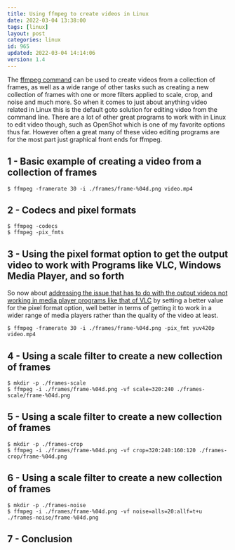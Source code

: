 ```yaml
---
title: Using ffmpeg to create videos in Linux
date: 2022-03-04 13:38:00
tags: [linux]
layout: post
categories: linux
id: 965
updated: 2022-03-04 14:14:06
version: 1.4
---
```


The [ffmpeg command](https://ffmpeg.org/ffmpeg.html) can be used to create videos from a collection of frames, as well as a wide range of other tasks such as creating a new collection of frames with one or more filters applied to scale, crop, and noise and much more. So when it comes to just about anything video related in Linux this is the default goto solution for editing video from the command line. There are a lot of other great programs to work with in Linux to edit video though, such as OpenShot which is one of my favorite options thus far. However often a great many of these video editing programs are for the most part just graphical front ends for ffmpeg.

<!-- more -->


## 1 - Basic example of creating a video from a collection of frames

```
$ ffmpeg -framerate 30 -i ./frames/frame-%04d.png video.mp4
```

## 2 - Codecs and  pixel formats

```
$ ffmpeg -codecs
$ ffmpeg -pix_fmts
```

## 3 - Using the pixel format option to get the output video to work with Programs like VLC, Windows Media Player, and so forth

So now about [addressing the issue that has to do with the output videos not working in media player programs like that of VLC](https://superuser.com/a/705070) by setting a better value for the pixel format option, well better in terms of getting it to work in a wider range of media players rather than the quality of the video at least.

```
$ ffmpeg -framerate 30 -i ./frames/frame-%04d.png -pix_fmt yuv420p video.mp4
```

## 4 - Using a scale filter to create a new collection of frames

```
$ mkdir -p ./frames-scale
$ ffmpeg -i ./frames/frame-%04d.png -vf scale=320:240 ./frames-scale/frame-%04d.png
```

## 5 - Using a scale filter to create a new collection of frames

```
$ mkdir -p ./frames-crop
$ ffmpeg -i ./frames/frame-%04d.png -vf crop=320:240:160:120 ./frames-crop/frame-%04d.png
```

## 6 - Using a scale filter to create a new collection of frames

```
$ mkdir -p ./frames-noise
$ ffmpeg -i ./frames/frame-%04d.png -vf noise=alls=20:allf=t+u ./frames-noise/frame-%04d.png
```

## 7 - Conclusion

